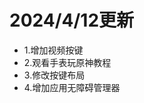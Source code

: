<body>
  <h1>2024/4/12更新</h1>
  <ul>
    <li>1.增加视频按键</li>
    <li>2.观看手表玩原神教程</li>
    <li>3.修改按键布局</li>
    <li>4.增加应用无障碍管理器</li>
  </ul>
</body>

